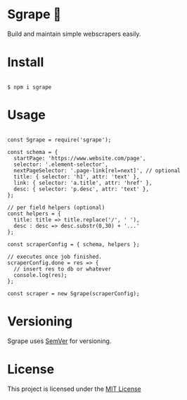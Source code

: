 # Sgrape 🍇

Build and maintain simple webscrapers easily.

# Install

```

$ npm i sgrape

```

# Usage

```

const Sgrape = require('sgrape');

const schema = {
  startPage: 'https://www.website.com/page',
  selector: '.element-selector',
  nextPageSelector: '.page-link[rel=next]', // optional
  title: { selector: 'h1', attr: 'text' },
  link: { selector: 'a.title', attr: 'href' },
  desc: { selector: 'p.desc', attr: 'text' },
};

// per field helpers (optional)
const helpers = {
  title: title => title.replace('/', ' '),
  desc : desc => desc.substr(0,30) + '...'
};

const scraperConfig = { schema, helpers };

// executes once job finished.
scraperConfig.done = res => {
  // insert res to db or whatever
  console.log(res);
};

const scraper = new Sgrape(scraperConfig);

```

# Versioning

Sgrape uses [SemVer](http://semver.org/) for versioning.

# License

This project is licensed under the [MIT License](https://opensource.org/licenses/MIT)

```

```
